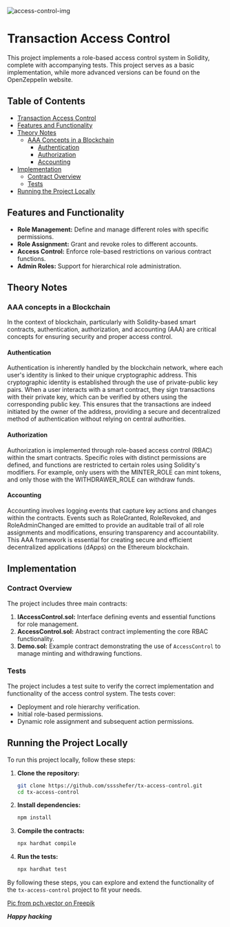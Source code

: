 <img src="https://github.com/user-attachments/assets/316e17f5-c491-4559-8901-1d7a0f326dbd" alt="access-control-img"/>

# Transaction Access Control
This project implements a role-based access control system in Solidity, complete with accompanying tests. This project serves as a basic implementation, while more advanced versions can be found on the OpenZeppelin website.

## Table of Contents

- [Transaction Access Control](#transaction-access-control)
- [Features and Functionality](#features-and-functionality)
- [Theory Notes](#theory-notes)
  - [AAA Concepts in a Blockchain](#aaa-concepts-in-a-blockchain)
    - [Authentication](#authentication)
    - [Authorization](#authorization)
    - [Accounting](#accounting)
- [Implementation](#implementation)
  - [Contract Overview](#contract-overview)
  - [Tests](#tests)
- [Running the Project Locally](#running-the-project-locally)
  
## Features and Functionality

- **Role Management:** Define and manage different roles with specific permissions.
- **Role Assignment:** Grant and revoke roles to different accounts.
- **Access Control:** Enforce role-based restrictions on various contract functions.
- **Admin Roles:** Support for hierarchical role administration.
  
## Theory Notes

### AAA concepts in a Blockchain
In the context of blockchain, particularly with Solidity-based smart contracts, authentication, authorization, and accounting (AAA) are critical concepts for ensuring security and proper access control.

#### Authentication
Authentication is inherently handled by the blockchain network, where each user's identity is linked to their unique cryptographic address. This cryptographic identity is established through the use of private-public key pairs. When a user interacts with a smart contract, they sign transactions with their private key, which can be verified by others using the corresponding public key. This ensures that the transactions are indeed initiated by the owner of the address, providing a secure and decentralized method of authentication without relying on central authorities.

#### Authorization 
Authorization is implemented through role-based access control (RBAC) within the smart contracts. Specific roles with distinct permissions are defined, and functions are restricted to certain roles using Solidity's modifiers. For example, only users with the MINTER_ROLE can mint tokens, and only those with the WITHDRAWER_ROLE can withdraw funds.

#### Accounting 
Accounting involves logging events that capture key actions and changes within the contracts. Events such as RoleGranted, RoleRevoked, and RoleAdminChanged are emitted to provide an auditable trail of all role assignments and modifications, ensuring transparency and accountability. This AAA framework is essential for creating secure and efficient decentralized applications (dApps) on the Ethereum blockchain.

## Implementation

### Contract Overview

The project includes three main contracts:

1. **IAccessControl.sol:** Interface defining events and essential functions for role management.
2. **AccessControl.sol:** Abstract contract implementing the core RBAC functionality.
3. **Demo.sol:** Example contract demonstrating the use of `AccessControl` to manage minting and withdrawing functions.

### Tests

The project includes a test suite to verify the correct implementation and functionality of the access control system. The tests cover:

- Deployment and role hierarchy verification.
- Initial role-based permissions.
- Dynamic role assignment and subsequent action permissions.

## Running the Project Locally

To run this project locally, follow these steps:

1. **Clone the repository:**
    ```sh
    git clone https://github.com/sssshefer/tx-access-control.git
    cd tx-access-control
    ```

2. **Install dependencies:**
    ```sh
    npm install
    ```

3. **Compile the contracts:**
    ```sh
    npx hardhat compile
    ```

4. **Run the tests:**
    ```sh
    npx hardhat test
    ```

By following these steps, you can explore and extend the functionality of the `tx-access-control` project to fit your needs.

<a href="https://ru.freepik.com/free-vector/krosecnye-ludi-nesut-kluc-ctoby-otkryt-zamok_13683703.htm#fromView=search&page=1&position=0&uuid=8f566f2d-7ae9-4475-8af2-04f608c1de9e">Pic from pch.vector on Freepik</a>

***Happy hacking***
